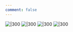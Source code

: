 ```yaml
---
comment: false
---
```


![|300](public/240711_DSC01333.jpg)
![|300](public/240711_DSC01231.jpg)
![|300](public/240711_40定_DSC02122.jpg)
![|300](public/240711_40定_DSC02081.jpg)
